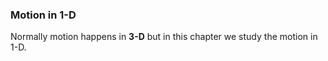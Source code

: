 ### Motion in 1-D

Normally motion happens in **3-D** but in this chapter we study the motion in 1-D.

